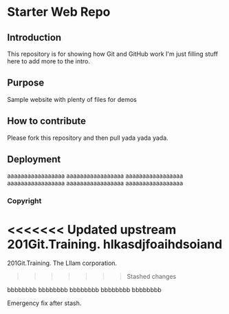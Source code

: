 # Starter Web Repo

## Introduction

This repository is for showing how Git and GitHub work  I'm just filling stuff here to add more to the intro.

## Purpose

Sample website with plenty of files for demos

## How to contribute

Please fork this repository and then pull yada yada yada.

## Deployment


aaaaaaaaaaaaaaaaa
aaaaaaaaaaaaaaaaa
aaaaaaaaaaaaaaaaa
aaaaaaaaaaaaaaaaa
aaaaaaaaaaaaaaaaa
aaaaaaaaaaaaaaaaa

### Copyright

<<<<<<< Updated upstream
201Git.Training. hlkasdjfoaihdsoiand
=======
201Git.Training.  The Lllam corporation.
>>>>>>> Stashed changes

bbbbbbbb
bbbbbbbb
bbbbbbbb
bbbbbbbb
bbbbbbbb


Emergency fix after stash.


